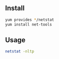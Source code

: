 ## Install
```bash
yum provides */netstat
yum install net-tools
```

## Usage
```bash
netstat -nltp
```

